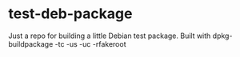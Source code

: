 test-deb-package
================

Just a repo for building a little Debian test package.
Built with dpkg-buildpackage -tc -us -uc -rfakeroot
